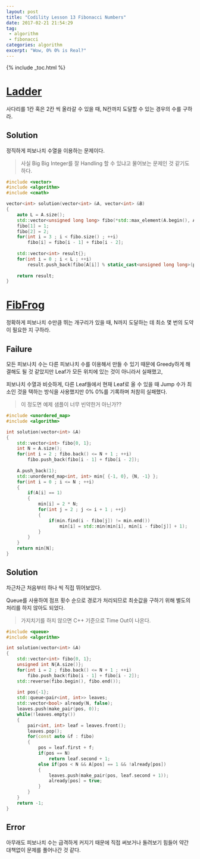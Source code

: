 ```yaml
---
layout: post
title: "Codility Lesson 13 Fibonacci Numbers"
date: 2017-02-21 21:54:29
tag:
 - algorithm
 - fibonacci
categories: algorithm
excerpt: "Wow, 0% 0% is Real?"
---
```

{% include _toc.html %}

# [Ladder](https://codility.com/programmers/lessons/13-fibonacci_numbers/ladder/)

사다리를 1칸 혹은 2칸 씩 올라갈 수 있을 때, N칸까지 도달할 수 있는 경우의 수를 구하라.

## Solution

정직하게 피보나치 수열을 이용하는 문제이다.

> 사실 Big Big Integer를 잘 Handling 할 수 있냐고 물어보는 문제인 것 같기도 하다.

```c++
#include <vector>
#include <algorithm>
#include <cmath>

vector<int> solution(vector<int> &A, vector<int> &B) 
{
    auto L = A.size();    
    std::vector<unsigned long long> fibo(*std::max_element(A.begin(), A.end()) + 1, 0);
    fibo[1] = 1;
    fibo[2] = 2;
    for(int i = 3 ; i < fibo.size() ; ++i)
        fibo[i] = fibo[i - 1] + fibo[i - 2];
    
    std::vector<int> result{};
    for(int i = 0 ; i < L ; ++i)
        result.push_back(fibo[A[i]] % static_cast<unsigned long long>(pow(2, B[i])));
    
    return result;
}
```



# [FibFrog](https://codility.com/programmers/lessons/13-fibonacci_numbers/fib_frog/)

정확하게 피보나치 수만큼 뛰는 개구리가 있을 때, N까지 도달하는 데 최소 몇 번의 도약이 필요한 지 구하라.

## Failure

모든 피보나치 수는 다른 피보나치 수를 이용해서 만들 수 있기 때문에 Greedy하게 해결해도 될 것 같았지만 Leaf가 모든 위치에 있는 것이 아니라서 실패했고,

피보나치 수열과 비슷하게, 다른 Leaf들에서 현재 Leaf로 올 수 있을 때 Jump 수가 최소인 것을 택하는 방식을 사용했지만 0% 0%를 기록하며 처참히 실패했다.

> 이 정도면 예제 샘플이 너무 빈약한거 아닌가??

```c++
#include <unordered_map>
#include <algorithm>

int solution(vector<int> &A) 
{
    std::vector<int> fibo{0, 1};
    int N = A.size();
    for(int i = 2 ; fibo.back() <= N + 1 ; ++i)
        fibo.push_back(fibo[i - 1] + fibo[i - 2]);
    
    A.push_back(1);
    std::unordered_map<int, int> min{ {-1, 0}, {N, -1} };
    for(int i = 0 ; i <= N ; ++i)
    {
        if(A[i] == 1)
        {
            min[i] = 2 * N;
            for(int j = 2 ; j <= i + 1 ; ++j)
            {   
                if(min.find(i - fibo[j]) != min.end())
                    min[i] = std::min(min[i], min[i - fibo[j]] + 1);
            }
        }
    }
    return min[N];
}
```



## Solution

차근차근 처음부터 하나 씩 직접 뛰어보았다.

Queue를 사용하여 점프 횟수 순으로 경로가 처리되므로 최솟값을 구하기 위해 별도의 처리를 하지 않아도 되었다.

> 가지치기를 하지 않으면 C++ 기준으로 Time Out이 나온다.

```c++
#include <queue>
#include <algorithm>

int solution(vector<int> &A) 
{
    std::vector<int> fibo{0, 1};
    unsigned int N{A.size()};
    for(int i = 2 ; fibo.back() <= N + 1 ; ++i)
        fibo.push_back(fibo[i - 1] + fibo[i - 2]);
    std::reverse(fibo.begin(), fibo.end());
    
    int pos{-1};
    std::queue<pair<int, int>> leaves;
    std::vector<bool> already(N, false);
    leaves.push(make_pair(pos, 0));
    while(!leaves.empty())
    {
        pair<int, int> leaf = leaves.front();
        leaves.pop();
        for(const auto &f : fibo)
        {
            pos = leaf.first + f;
            if(pos == N)
                return leaf.second + 1;
            else if(pos < N && A[pos] == 1 && !already[pos])
            {
                leaves.push(make_pair(pos, leaf.second + 1));
                already[pos] = true;
            }
        }
    }
    return -1;
}
```

## Error

아무래도 피보나치 수는 급격하게 커지기 때문에 직접 써보거나 돌려보기 힘들어 약간 대책없이 문제를 풀어나간 것 같다.